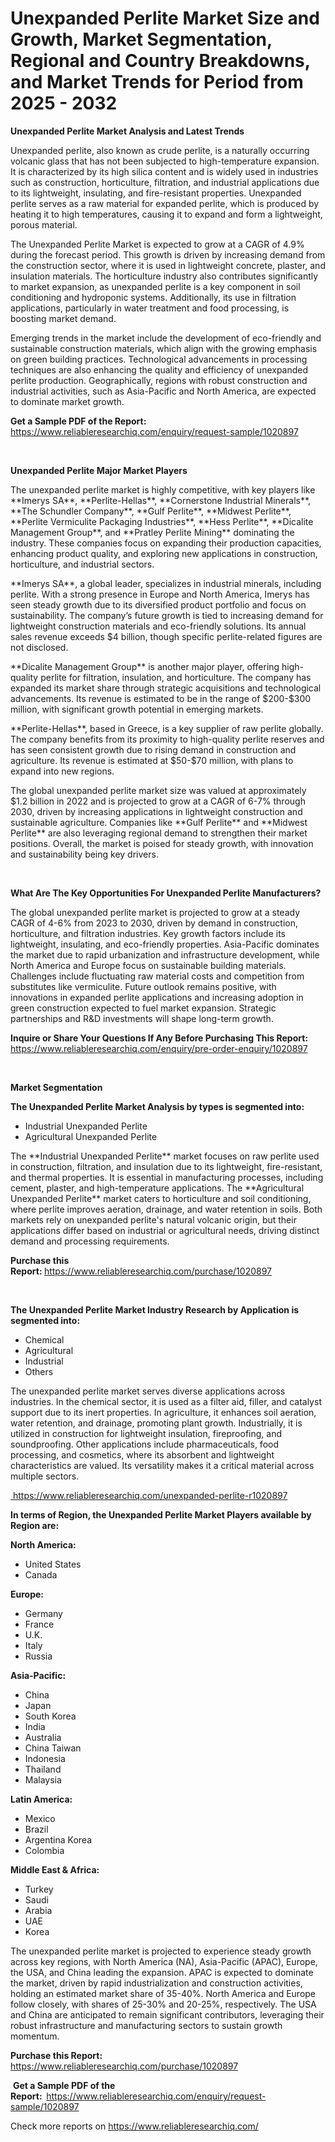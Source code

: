 <p><h1>Unexpanded Perlite Market Size and Growth, Market Segmentation, Regional and Country Breakdowns, and Market Trends for Period from 2025 -  2032</h1></p><p><strong>Unexpanded Perlite Market Analysis and Latest Trends</strong></p>
<p><p>Unexpanded perlite, also known as crude perlite, is a naturally occurring volcanic glass that has not been subjected to high-temperature expansion. It is characterized by its high silica content and is widely used in industries such as construction, horticulture, filtration, and industrial applications due to its lightweight, insulating, and fire-resistant properties. Unexpanded perlite serves as a raw material for expanded perlite, which is produced by heating it to high temperatures, causing it to expand and form a lightweight, porous material.</p><p>The Unexpanded Perlite Market is expected to grow at a CAGR of 4.9% during the forecast period. This growth is driven by increasing demand from the construction sector, where it is used in lightweight concrete, plaster, and insulation materials. The horticulture industry also contributes significantly to market expansion, as unexpanded perlite is a key component in soil conditioning and hydroponic systems. Additionally, its use in filtration applications, particularly in water treatment and food processing, is boosting market demand.</p><p>Emerging trends in the market include the development of eco-friendly and sustainable construction materials, which align with the growing emphasis on green building practices. Technological advancements in processing techniques are also enhancing the quality and efficiency of unexpanded perlite production. Geographically, regions with robust construction and industrial activities, such as Asia-Pacific and North America, are expected to dominate market growth.</p></p>
<p><strong>Get a Sample PDF of the Report:&nbsp;</strong> <a href="https://www.reliableresearchiq.com/enquiry/request-sample/1020897?utm_campaign=120&utm_medium=2&utm_source=Github&utm_content=ia&utm_term=25012025&utm_id=unexpanded-perlite">https://www.reliableresearchiq.com/enquiry/request-sample/1020897</a></p>
<p>&nbsp;</p>
<p><strong>Unexpanded Perlite Major Market Players</strong></p>
<p><p>The unexpanded perlite market is highly competitive, with key players like **Imerys SA**, **Perlite-Hellas**, **Cornerstone Industrial Minerals**, **The Schundler Company**, **Gulf Perlite**, **Midwest Perlite**, **Perlite Vermiculite Packaging Industries**, **Hess Perlite**, **Dicalite Management Group**, and **Pratley Perlite Mining** dominating the industry. These companies focus on expanding their production capacities, enhancing product quality, and exploring new applications in construction, horticulture, and industrial sectors.</p><p>**Imerys SA**, a global leader, specializes in industrial minerals, including perlite. With a strong presence in Europe and North America, Imerys has seen steady growth due to its diversified product portfolio and focus on sustainability. The company’s future growth is tied to increasing demand for lightweight construction materials and eco-friendly solutions. Its annual sales revenue exceeds $4 billion, though specific perlite-related figures are not disclosed.</p><p>**Dicalite Management Group** is another major player, offering high-quality perlite for filtration, insulation, and horticulture. The company has expanded its market share through strategic acquisitions and technological advancements. Its revenue is estimated to be in the range of $200-$300 million, with significant growth potential in emerging markets.</p><p>**Perlite-Hellas**, based in Greece, is a key supplier of raw perlite globally. The company benefits from its proximity to high-quality perlite reserves and has seen consistent growth due to rising demand in construction and agriculture. Its revenue is estimated at $50-$70 million, with plans to expand into new regions.</p><p>The global unexpanded perlite market size was valued at approximately $1.2 billion in 2022 and is projected to grow at a CAGR of 6-7% through 2030, driven by increasing applications in lightweight construction and sustainable agriculture. Companies like **Gulf Perlite** and **Midwest Perlite** are also leveraging regional demand to strengthen their market positions. Overall, the market is poised for steady growth, with innovation and sustainability being key drivers.</p></p>
<p>&nbsp;</p>
<p><strong>What Are The Key Opportunities For Unexpanded Perlite Manufacturers?</strong></p>
<p><p>The global unexpanded perlite market is projected to grow at a steady CAGR of 4-6% from 2023 to 2030, driven by demand in construction, horticulture, and filtration industries. Key growth factors include its lightweight, insulating, and eco-friendly properties. Asia-Pacific dominates the market due to rapid urbanization and infrastructure development, while North America and Europe focus on sustainable building materials. Challenges include fluctuating raw material costs and competition from substitutes like vermiculite. Future outlook remains positive, with innovations in expanded perlite applications and increasing adoption in green construction expected to fuel market expansion. Strategic partnerships and R&D investments will shape long-term growth.</p></p>
<p><strong>Inquire or Share Your Questions If Any Before Purchasing This Report:</strong> <a href="https://www.reliableresearchiq.com/enquiry/pre-order-enquiry/1020897?utm_campaign=120&utm_medium=2&utm_source=Github&utm_content=ia&utm_term=25012025&utm_id=unexpanded-perlite">https://www.reliableresearchiq.com/enquiry/pre-order-enquiry/1020897</a></p>
<p>&nbsp;</p>
<p><strong>Market Segmentation</strong></p>
<p><strong>The Unexpanded Perlite Market Analysis by types is segmented into:</strong></p>
<p><ul><li>Industrial Unexpanded Perlite</li><li>Agricultural Unexpanded Perlite</li></ul></p>
<p><p>The **Industrial Unexpanded Perlite** market focuses on raw perlite used in construction, filtration, and insulation due to its lightweight, fire-resistant, and thermal properties. It is essential in manufacturing processes, including cement, plaster, and high-temperature applications. The **Agricultural Unexpanded Perlite** market caters to horticulture and soil conditioning, where perlite improves aeration, drainage, and water retention in soils. Both markets rely on unexpanded perlite's natural volcanic origin, but their applications differ based on industrial or agricultural needs, driving distinct demand and processing requirements.</p></p>
<p><strong>Purchase this Report:&nbsp;</strong><a href="https://www.reliableresearchiq.com/purchase/1020897?utm_campaign=120&utm_medium=2&utm_source=Github&utm_content=ia&utm_term=25012025&utm_id=unexpanded-perlite">https://www.reliableresearchiq.com/purchase/1020897</a></p>
<p>&nbsp;</p>
<p><strong>The Unexpanded Perlite Market Industry Research by Application is segmented into:</strong></p>
<p><ul><li>Chemical</li><li>Agricultural</li><li>Industrial</li><li>Others</li></ul></p>
<p><p>The unexpanded perlite market serves diverse applications across industries. In the chemical sector, it is used as a filter aid, filler, and catalyst support due to its inert properties. In agriculture, it enhances soil aeration, water retention, and drainage, promoting plant growth. Industrially, it is utilized in construction for lightweight insulation, fireproofing, and soundproofing. Other applications include pharmaceuticals, food processing, and cosmetics, where its absorbent and lightweight characteristics are valued. Its versatility makes it a critical material across multiple sectors.</p></p>
<p><a href="https://www.reliableresearchiq.com/unexpanded-perlite-r1020897?utm_campaign=120&utm_medium=2&utm_source=Github&utm_content=ia&utm_term=25012025&utm_id=unexpanded-perlite">&nbsp;https://www.reliableresearchiq.com/unexpanded-perlite-r1020897</a></p>
<p><strong>In terms of Region, the Unexpanded Perlite Market Players available by Region are:</strong></p>
<p>
    <p> <strong> North America: </strong>
        <ul>
            <li>United States</li>
            <li>Canada</li>
        </ul>
        </p> 
    <p> <strong> Europe: </strong>
        <ul>
            <li>Germany</li>
            <li>France</li>
            <li>U.K.</li>
            <li>Italy</li>
            <li>Russia</li>
        </ul>
        </p> 
    <p> <strong> Asia-Pacific: </strong>
        <ul>
            <li>China</li>
            <li>Japan</li>
            <li>South Korea</li>
            <li>India</li>
            <li>Australia</li>
            <li>China Taiwan</li>
            <li>Indonesia</li>
            <li>Thailand</li>
            <li>Malaysia</li>
        </ul>
        </p> 
    <p> <strong> Latin America: </strong>
        <ul>
            <li>Mexico</li>
            <li>Brazil</li>
            <li>Argentina Korea</li>
            <li>Colombia</li>
        </ul>
        </p> 
    <p> <strong> Middle East & Africa: </strong>
        <ul>
            <li>Turkey</li>
            <li>Saudi</li>
            <li>Arabia</li>
            <li>UAE</li>
            <li>Korea</li>
        </ul>
    </p>
    </p>
<p><p>The unexpanded perlite market is projected to experience steady growth across key regions, with North America (NA), Asia-Pacific (APAC), Europe, the USA, and China leading the expansion. APAC is expected to dominate the market, driven by rapid industrialization and construction activities, holding an estimated market share of 35-40%. North America and Europe follow closely, with shares of 25-30% and 20-25%, respectively. The USA and China are anticipated to remain significant contributors, leveraging their robust infrastructure and manufacturing sectors to sustain growth momentum.</p></p>
<p><strong>Purchase this Report: </strong><a href="https://www.reliableresearchiq.com/purchase/1020897?utm_campaign=120&utm_medium=2&utm_source=Github&utm_content=ia&utm_term=25012025&utm_id=unexpanded-perlite">https://www.reliableresearchiq.com/purchase/1020897</a></p>
<p>&nbsp;<strong>Get a Sample PDF of the Report:&nbsp;&nbsp;</strong><a href="https://www.reliableresearchiq.com/enquiry/request-sample/1020897?utm_campaign=120&utm_medium=2&utm_source=Github&utm_content=ia&utm_term=25012025&utm_id=unexpanded-perlite">https://www.reliableresearchiq.com/enquiry/request-sample/1020897</a></p>
<p><strong></strong></p>
<p>Check more reports on <a href="https://www.reliableresearchiq.com/?utm_campaign=120&utm_medium=2&utm_source=Github&utm_content=ia&utm_term=25012025&utm_id=unexpanded-perlite">https://www.reliableresearchiq.com/</a></p>